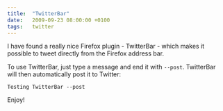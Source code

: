 ```yaml
---
title:  "TwitterBar"
date:   2009-09-23 08:00:00 +0100
tags:	twitter
---
```



I have found a really nice Firefox plugin - TwitterBar - which makes it possible
to tweet directly from the Firefox address bar.

To use TwitterBar, just type a message and end it with `--post`. TwitterBar will
then automatically post it to Twitter:

	Testing TwitterBar --post

Enjoy!